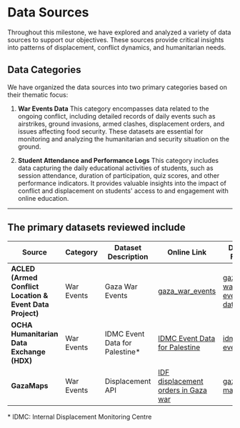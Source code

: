 # Data Sources

Throughout this milestone, we have explored and analyzed a variety of data sources to support our objectives. These sources provide critical insights into patterns of displacement, conflict dynamics, and humanitarian needs.

## **Data Categories**

We have organized the data sources into two primary categories based on their thematic focus:

1. **War Events Data**
   This category encompasses data related to the ongoing conflict, including detailed records of daily events such as airstrikes, ground invasions, armed clashes, displacement orders, and issues affecting food security. These datasets are essential
   for monitoring and analyzing the humanitarian and security situation on the ground.

2. **Student Attendance and Performance Logs**
   This category includes data capturing the daily educational activities of students, such as session attendance, duration of participation, quiz scores, and other performance indicators. It provides valuable insights into the impact of conflict and
   displacement on students' access to and engagement with online education.

---

## The primary datasets reviewed include

| **Source**            |**Category**| **Dataset Description**         | **Online Link**        | **Data File**     | **Data Dictionary**        |
| --------------------- |--------------------- | ------------------------------- | -----------------------| ----------------- | -------------------------- |
| **ACLED (Armed Conflict Location & Event Data Project)** | War Events| Gaza War Events| [gaza\_war\_events](/1_datasets/data/01_category_war_events_data/gaza_war_events.csv) | [gaza-war-events-data](/1_datasets/data/01_category_war_events_data/gaza_war_events/gaza_war_events.csv) | [gaza\_war\_events\_dict](/1_datasets/data/01_category_war_events_data/gaza_war_events/data_dict.md)|
| **OCHA Humanitarian Data Exchange (HDX)**| War Events|IDMC Event Data for Palestine\* | [IDMC Event Data for Palestine](https://data.humdata.org/dataset/a641dda7-9b19-4103-b811-76a3963d29d2/resource/759900bf-d08a-4523-8e4a-157aa97e3d29) | [idmc-event](/1_datasets/data/01_category_war_events_data/gaza_diplacement_orders/idmc-event-data-for-pse.csv)| [idmc\_event\_dict](/1_datasets/data/01_category_war_events_data/gaza_diplacement_orders/data_dict.md) |
| **GazaMaps** | War Events | Displacement API| [IDF displacement orders in Gaza war](https://gazamaps.com/api/v1/displacement)| [gaza-map](/1_datasets/data/01_category_war_events_data/gaza_displacement_orders_gazamaps/gaza-displacement.json)  | [gazamaps\_displacement\_dict](/1_datasets/data/01_category_war_events_data/gaza_displacement_orders_gazamaps/data_dictionary.md) |

\* IDMC: Internal Displacement Monitoring Centre
